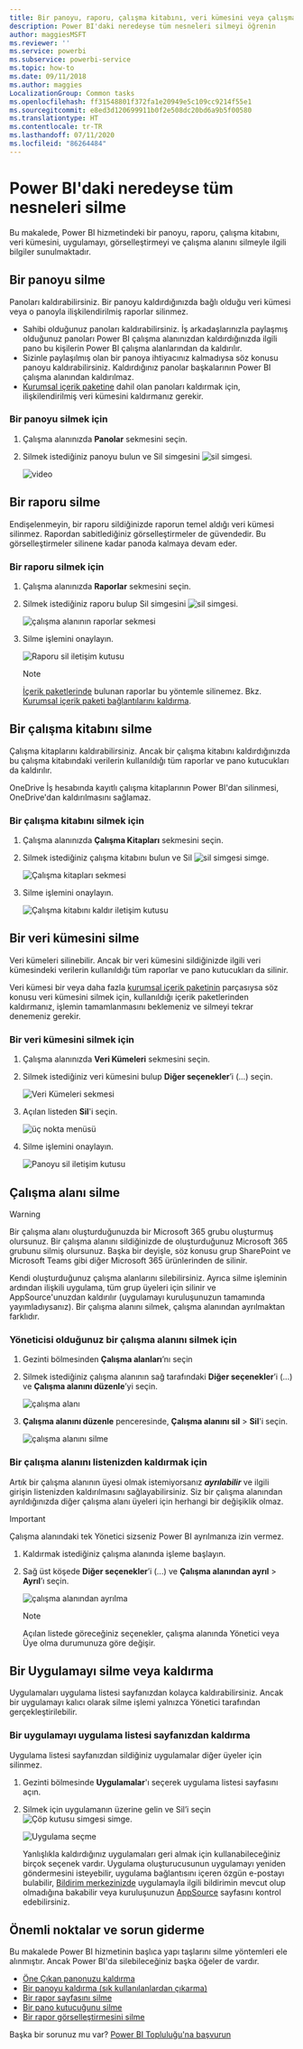 ```yaml
---
title: Bir panoyu, raporu, çalışma kitabını, veri kümesini veya çalışma alanını silme
description: Power BI'daki neredeyse tüm nesneleri silmeyi öğrenin
author: maggiesMSFT
ms.reviewer: ''
ms.service: powerbi
ms.subservice: powerbi-service
ms.topic: how-to
ms.date: 09/11/2018
ms.author: maggies
LocalizationGroup: Common tasks
ms.openlocfilehash: ff31548801f372fa1e20949e5c109cc9214f55e1
ms.sourcegitcommit: e8ed3d120699911b0f2e508dc20bd6a9b5f00580
ms.translationtype: HT
ms.contentlocale: tr-TR
ms.lasthandoff: 07/11/2020
ms.locfileid: "86264484"
---
```

# <a name="delete-almost-anything-in-power-bi-service"></a>Power BI'daki neredeyse tüm nesneleri silme
Bu makalede, Power BI hizmetindeki bir panoyu, raporu, çalışma kitabını, veri kümesini, uygulamayı, görselleştirmeyi ve çalışma alanını silmeyle ilgili bilgiler sunulmaktadır.

## <a name="delete-a-dashboard"></a>Bir panoyu silme
Panoları kaldırabilirsiniz. Bir panoyu kaldırdığınızda bağlı olduğu veri kümesi veya o panoyla ilişkilendirilmiş raporlar silinmez.

* Sahibi olduğunuz panoları kaldırabilirsiniz. İş arkadaşlarınızla paylaşmış olduğunuz panoları Power BI çalışma alanınızdan kaldırdığınızda ilgili pano bu kişilerin Power BI çalışma alanlarından da kaldırılır.
* Sizinle paylaşılmış olan bir panoya ihtiyacınız kalmadıysa söz konusu panoyu kaldırabilirsiniz.  Kaldırdığınız panolar başkalarının Power BI çalışma alanından kaldırılmaz.
* [Kurumsal içerik paketine](../collaborate-share/service-organizational-content-pack-disconnect.md) dahil olan panoları kaldırmak için, ilişkilendirilmiş veri kümesini kaldırmanız gerekir.

### <a name="to-delete-a-dashboard"></a>Bir panoyu silmek için
1. Çalışma alanınızda **Panolar** sekmesini seçin.
2. Silmek istediğiniz panoyu bulun ve Sil simgesini ![sil simgesi](media/service-delete/power-bi-delete-icon.png).

    ![video](media/service-delete/power-bi-delete-dash.gif)

## <a name="delete-a-report"></a>Bir raporu silme
Endişelenmeyin, bir raporu sildiğinizde raporun temel aldığı veri kümesi silinmez.  Rapordan sabitlediğiniz görselleştirmeler de güvendedir. Bu görselleştirmeler silinene kadar panoda kalmaya devam eder.

### <a name="to-delete-a-report"></a>Bir raporu silmek için
1. Çalışma alanınızda **Raporlar** sekmesini seçin.
2. Silmek istediğiniz raporu bulup Sil simgesini   ![sil simgesi](media/service-delete/power-bi-delete-icon.png).   

    ![çalışma alanının raporlar sekmesi](media/service-delete/power-bi-delete-reportnew.png)
3. Silme işlemini onaylayın.

   ![Raporu sil iletişim kutusu](media/service-delete/power-bi-delete-report.png)

   > [!NOTE]
   > [İçerik paketlerinde](../collaborate-share/service-organizational-content-pack-introduction.md) bulunan raporlar bu yöntemle silinemez.  Bkz. [Kurumsal içerik paketi bağlantılarını kaldırma](../collaborate-share/service-organizational-content-pack-disconnect.md).
   >
   >

## <a name="delete-a-workbook"></a>Bir çalışma kitabını silme
Çalışma kitaplarını kaldırabilirsiniz. Ancak bir çalışma kitabını kaldırdığınızda bu çalışma kitabındaki verilerin kullanıldığı tüm raporlar ve pano kutucukları da kaldırılır.

OneDrive İş hesabında kayıtlı çalışma kitaplarının Power BI'dan silinmesi, OneDrive'dan kaldırılmasını sağlamaz.

### <a name="to-delete-a-workbook"></a>Bir çalışma kitabını silmek için
1. Çalışma alanınızda **Çalışma Kitapları** sekmesini seçin.
2. Silmek istediğiniz çalışma kitabını bulun ve Sil ![sil simgesi](media/service-delete/power-bi-delete-report2.png) simge.

    ![Çalışma kitapları sekmesi](media/service-delete/power-bi-delete-workbooknew.png)
3. Silme işlemini onaylayın.

   ![Çalışma kitabını kaldır iletişim kutusu](media/service-delete/power-bi-delete-confirm.png)

## <a name="delete-a-dataset"></a>Bir veri kümesini silme
Veri kümeleri silinebilir. Ancak bir veri kümesini sildiğinizde ilgili veri kümesindeki verilerin kullanıldığı tüm raporlar ve pano kutucukları da silinir.

Veri kümesi bir veya daha fazla [kurumsal içerik paketinin](../collaborate-share/service-organizational-content-pack-disconnect.md) parçasıysa söz konusu veri kümesini silmek için, kullanıldığı içerik paketlerinden kaldırmanız, işlemin tamamlanmasını beklemeniz ve silmeyi tekrar denemeniz gerekir.

### <a name="to-delete-a-dataset"></a>Bir veri kümesini silmek için
1. Çalışma alanınızda **Veri Kümeleri** sekmesini seçin.
2. Silmek istediğiniz veri kümesini bulup **Diğer seçenekler**’i (...) seçin.  

    ![Veri Kümeleri sekmesi](media/service-delete/power-bi-delete-datasetnew.png)
3. Açılan listeden **Sil**'i seçin.

   ![üç nokta menüsü](media/service-delete/power-bi-delete-datasetnew2.png)
4. Silme işlemini onaylayın.

   ![Panoyu sil iletişim kutusu](media/service-delete/power-bi-delete-dataset-confirm.png)

## <a name="delete-a-workspace"></a>Çalışma alanı silme
> [!WARNING]
> Bir çalışma alanı oluşturduğunuzda bir Microsoft 365 grubu oluşturmuş olursunuz. Bir çalışma alanını sildiğinizde de oluşturduğunuz Microsoft 365 grubunu silmiş olursunuz. Başka bir deyişle, söz konusu grup SharePoint ve Microsoft Teams gibi diğer Microsoft 365 ürünlerinden de silinir.
>
>

Kendi oluşturduğunuz çalışma alanlarını silebilirsiniz. Ayrıca silme işleminin ardından ilişkili uygulama, tüm grup üyeleri için silinir ve AppSource'unuzdan kaldırılır (uygulamayı kuruluşunuzun tamamında yayımladıysanız). Bir çalışma alanını silmek, çalışma alanından ayrılmaktan farklıdır.

### <a name="to-delete-a-workspace---if-you-are-an-admin"></a>Yöneticisi olduğunuz bir çalışma alanını silmek için
1. Gezinti bölmesinden **Çalışma alanları**’nı seçin

2. Silmek istediğiniz çalışma alanının sağ tarafındaki **Diğer seçenekler**’i (...) ve **Çalışma alanını düzenle**’yi seçin.

    ![çalışma alanı](media/service-delete/power-bi-delete-workspace.png)

3. **Çalışma alanını düzenle** penceresinde, **Çalışma alanını sil** > **Sil**'i seçin.

    ![çalışma alanını silme](media/service-delete/power-bi-delete-workspace2.png)

### <a name="to-remove-a-workspace-from-your-list"></a>Bir çalışma alanını listenizden kaldırmak için
Artık bir çalışma alanının üyesi olmak istemiyorsanız ***ayrılabilir*** ve ilgili girişin listenizden kaldırılmasını sağlayabilirsiniz. Siz bir çalışma alanından ayrıldığınızda diğer çalışma alanı üyeleri için herhangi bir değişiklik olmaz.  

> [!IMPORTANT]
> Çalışma alanındaki tek Yönetici sizseniz Power BI ayrılmanıza izin vermez.
>
>

1. Kaldırmak istediğiniz çalışma alanında işleme başlayın.

2. Sağ üst köşede **Diğer seçenekler**’i (...) ve **Çalışma alanından ayrıl** > **Ayrıl**’ı seçin.

      ![çalışma alanından ayrılma](media/service-delete/power-bi-leave-workspace.png)

   > [!NOTE]
   > Açılan listede göreceğiniz seçenekler, çalışma alanında Yönetici veya Üye olma durumunuza göre değişir.
   >
   >

## <a name="delete-or-remove-an-app"></a>Bir Uygulamayı silme veya kaldırma
Uygulamaları uygulama listesi sayfanızdan kolayca kaldırabilirsiniz. Ancak bir uygulamayı kalıcı olarak silme işlemi yalnızca Yönetici tarafından gerçekleştirilebilir.

### <a name="remove-an-app-from-your-app-list-page"></a>Bir uygulamayı uygulama listesi sayfanızdan kaldırma
Uygulama listesi sayfanızdan sildiğiniz uygulamalar diğer üyeler için silinmez.

1. Gezinti bölmesinde **Uygulamalar**'ı seçerek uygulama listesi sayfasını açın.
2. Silmek için uygulamanın üzerine gelin ve Sil’i seçin ![Çöp kutusu simgesi](media/service-delete/power-bi-delete-report2.png)  simge.

   ![Uygulama seçme](media/service-delete/power-bi-delete-app.png)

   Yanlışlıkla kaldırdığınız uygulamaları geri almak için kullanabileceğiniz birçok seçenek vardır.  Uygulama oluşturucusunun uygulamayı yeniden göndermesini isteyebilir, uygulama bağlantısını içeren özgün e-postayı bulabilir, [Bildirim merkezinizde](../consumer/end-user-notification-center.md) uygulamayla ilgili bildirimin mevcut olup olmadığına bakabilir veya kuruluşunuzun [AppSource](../consumer/end-user-apps.md) sayfasını kontrol edebilirsiniz.

## <a name="considerations-and-troubleshooting"></a>Önemli noktalar ve sorun giderme
Bu makalede Power BI hizmetinin başlıca yapı taşlarını silme yöntemleri ele alınmıştır. Ancak Power BI'da silebileceğiniz başka öğeler de vardır.  

* [Öne Çıkan panonuzu kaldırma](../consumer/end-user-featured.md)
* [Bir panoyu kaldırma (sık kullanılanlardan çıkarma)](../consumer/end-user-favorite.md)
* [Bir rapor sayfasını silme](service-delete.md)
* [Bir pano kutucuğunu silme](service-dashboard-edit-tile.md)
* [Bir rapor görselleştirmesini silme](service-delete.md)

Başka bir sorunuz mu var? [Power BI Topluluğu'na başvurun](https://community.powerbi.com/)
